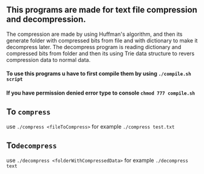 ## This programs are made for text file compression and decompression.
 The compression are made by using Huffman's algorithm, and then its generate folder with compressed bits from file and with dictionary to make it decompress later.
 The decompress program is reading dictionary and compressed bits from folder and then its using Trie data structure to revers compression data to normal data.
#### To use this programs u have to first compile them by using `./compile.sh script` 
#### If you have permission denied error type to console `chmod 777 compile.sh`
## To `compress` 
  use `./compress <fileToCompress>` for example `./compress test.txt`
## To`decompress` 
  use `./decompress <folderWithCompressedData>` for example `./decompress text`
